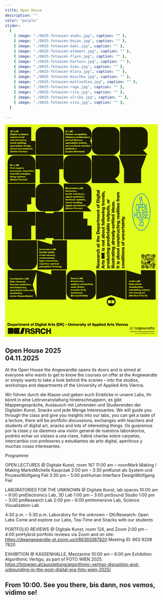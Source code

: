 ```yaml
---
title: Open House
description: ""
color: "purple"
slider:
  [
    { image: "./OH25-fotowien-anahi.jpg", caption: "" },
    { image: "./OH25-fotowien-bojan.jpg", caption: "" },
    { image: "./OH25-fotowien-daki.jpg", caption: "" },
    { image: "./OH25-fotowien-element.jpg", caption: "" },
    { image: "./OH25-fotowien-flynn.jpg", caption: "" },
    { image: "./OH25-fotowien-hartwin.jpg", caption: "" },
    { image: "./OH25-fotowien-Ivan.jpg", caption: "" },
    { image: "./OH25-fotowien-klara.jpg", caption: "" },
    { image: "./OH25-fotowien-koschka.jpg", caption: "" },
    { image: "./OH25-fotowien-mattundlea.jpg", caption: "" },
    { image: "./OH25-fotowien-rage.jpg", caption: "" },
    { image: "./OH25-fotowien-rita.jpg", caption: "" },
    { image: "./OH25-fotowien-ulrike.jpg", caption: "" },
    { image: "./OH25-fotowien-zita.jpg", caption: "" },
  ]

---
```


![](./DK_OH25_1.jpg)

## Open House 2025</br>04.11.2025

At the Open House the Angewandte opens its doors and is aimed at everyone who wants to get to know the courses on offer at the Angewandte or simply wants to take a look behind the scenes – into the studios, workshops and departments of the University of Applied Arts Vienna.

Wir führen durch die Klasse und geben euch Einblicke in unsere Labs, ihr könnt in eine Lehrveranstaltung hineinschnuppern, es gibt Mappengespräche, Austausch mit Lehrenden und Studierenden der Digitalen Kunst, Snacks und jede Menge Interessantes. We will guide you through the class and give you insights into our labs, you can get a taste of a lecture, there will be portfolio discussions, exchanges with teachers and students of digital art, snacks and lots of interesting things. Os guiaremos por la clase y os daremos una visión general de nuestros laboratorios, podréis echar un vistazo a una clase, habrá charlas sobre carpetas, intercambio con profesores y estudiantes de arte digital, aperitivos y muchas cosas interesantes.

Programme

OPEN LECTURES @ Digitale Kunst, room 167
11:00 am – noonMark Making / Making MarksMichelle Kasprzak
2:00 pm – 3:30 pmKunst als System und ProzessWolfgang Fiel
3:30 pm – 5:00 pmHuman Interface DesignWolfgang Fiel

LABORATORIES FOR THE UNKNOWN @ Digitale Kunst, lab spaces
10:00 am – 6:00 pmElectronics Lab, 3D Lab
1:00 pm – 3:00 pmSound Studio
1:00 pm – 3:00 pmResearch Lab
2:00 pm – 6:00 pmImmersive Lab, Science Visualization Lab

4:30 p.m. – 5:30 p.m.
Laboratory for the unknown – DK/Research: Open Labs
Come and explore our Labs, Tea-Time and Snacks with our students

PORTFOLIO REVIEWS @ Digitale Kunst, room 124, and Zoom
2:00 pm – 4:00 pmHybrid portfolio reviews via Zoom and on site: https://dieangewandte-at.zoom.us/j/66392087820 Meeting ID: 663 9208 7820

EXHIBITION @ KASSENHALLE, Mezzanine
10:00 am – 6:00 pm Exhibition Algorithmic Vertigo, as part of FOTO WIEN 2025.
https://fotowien.at/ausstellung/algorithmic-vertigo-disruption-and-unbounding-in-the-post-digital-era-foto-wien-2025/

## From 10:00. See you there, bis dann, nos vemos, vidimo se!

<!--
11:00 a.m. - 6:00 p.m.  
Ausstellung FOTO WIEN
Algorithmic Vertigo. Disruption and Unbounding in the Post-Digital Era, PSK Kassenhalle, Georg-Coch-Platz 2, 1010 Vienna
https://fotowien.at/ausstellung/algorithmic-vertigo-disruption-and-unbounding-in-the-post-digital-era-foto-wien-2025/

2:00 p.m. - 4:00 p.m. 
Portfolio reviews, Digital Art Department, PSK Georg-Coch-Platz 2, 1010 Vienna, 1st floor, room 124

2:00 p.m. - 4:00 p.m. 
Portfolio reviews with teachers from the Digital Art Department, PSK Georg-Coch-Platz 2, 1010 Vienna, 1st floor, room 124

2:00 p.m. - 4:00 p.m.
Portfolio reviews via Zoom : 
https://dieangewandte-at.zoom.us/j/66392087820
Meeting ID: 663 9208 7820

4:30 p.m. – 5:30 p.m.
Laboratory for the unknown – DK/Research: Open Labs
Come and explore our Labs, Tea-Time and Snacks with our students

## From 10:00. See you there, bis dann, nos vemos, vidimo se!


## Open House 2024</br>05.11.2024

At the Open House the Angewandte opens its doors and is aimed at everyone who wants to get to know the courses on offer at the Angewandte or simply wants to take a look behind the scenes – into the studios, workshops and departments of the University of Applied Arts Vienna.


On November 5, which is also Guy Fawkes Day & US Election Night, we welcome you at Digitale Kunst with open Labs, open kitchen, open doors. We’ll guide you through the premises; there are donuts, inserts, Q&A, and conversations. Wir empfangen Euch mit open Labs, offener Küche, offenen Türen. Wir führen durch die Klasse, es gibt Donuts, Inserts, Q & A und Gespräche. Le damos la bienvenida con labs abiertos, cocina abierta, puertas abiertas. Te guiamos por los espacios; habrá donuts, inserts, Q&A y conversaciones. Dočekujemo te s otvorene laboratorije, otvorena kuhinja, otvorena vrata. Vodimo vas kroz ucionice! Na raspolaganju su vam slatke krofnice i umetnost! Stojimo vam na raspolaganju ako imate pitanja! (Q & A)

## From 10:00. Open end. See you there, bis dann, nos vemos, vidimo se! -->
